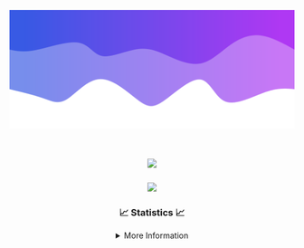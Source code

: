 ![Header](./IMG_4001.png)
<div align="center">

<h1 align="center">
  <a href="https://git.io/typing-svg">
    <img src="https://readme-typing-svg.herokuapp.com/?lines=Welcome+to+my+profile!+👋;JavaScript+developer.;&center=true&size=25">
  </a>
</h1>

<p align="center">
  <img src="https://lanyard.cnrad.dev/api/624702585596805130" />
</p>

### 📈 Statistics 📈
<details>
    <summary>More Information</summary>
    <br/>

<!--START_SECTION:waka-->
![Code Time](http://img.shields.io/badge/Code%20Time-139%20hrs%2021%20mins-blue)

![Profile Views](http://img.shields.io/badge/Profile%20Views-0-blue)

**🐱 My GitHub Data** 

> 📦 2.4 kB Used in GitHub's Storage 
 > 
> 🏆 3 Contributions in the Year 2024
 > 
> 🚫 Not Opted to Hire
 > 
> 📜 5 Public Repositories 
 > 
> 🔑 1 Private Repositories 
 > 
**I'm an Early 🐤** 

```text
🌞 Morning                285 commits         ██████░░░░░░░░░░░░░░░░░░░   25.11 % 
🌆 Daytime                424 commits         █████████░░░░░░░░░░░░░░░░   37.36 % 
🌃 Evening                383 commits         ████████░░░░░░░░░░░░░░░░░   33.74 % 
🌙 Night                  43 commits          █░░░░░░░░░░░░░░░░░░░░░░░░   03.79 % 
```
📅 **I'm Most Productive on Wednesday** 

```text
Monday                   150 commits         ███░░░░░░░░░░░░░░░░░░░░░░   13.22 % 
Tuesday                  148 commits         ███░░░░░░░░░░░░░░░░░░░░░░   13.04 % 
Wednesday                237 commits         █████░░░░░░░░░░░░░░░░░░░░   20.88 % 
Thursday                 228 commits         █████░░░░░░░░░░░░░░░░░░░░   20.09 % 
Friday                   141 commits         ███░░░░░░░░░░░░░░░░░░░░░░   12.42 % 
Saturday                 107 commits         ██░░░░░░░░░░░░░░░░░░░░░░░   09.43 % 
Sunday                   124 commits         ███░░░░░░░░░░░░░░░░░░░░░░   10.93 % 
```


📊 **This Week I Spent My Time On** 

```text
🕑︎ Time Zone: America/New_York

💬 Programming Languages: 
Java                     27 hrs 9 mins       ████████████████████████░   96.30 % 
XML                      49 mins             █░░░░░░░░░░░░░░░░░░░░░░░░   02.91 % 
YAML                     6 mins              ░░░░░░░░░░░░░░░░░░░░░░░░░   00.39 % 
Kotlin                   6 mins              ░░░░░░░░░░░░░░░░░░░░░░░░░   00.38 % 
GitIgnore file           0 secs              ░░░░░░░░░░░░░░░░░░░░░░░░░   00.02 % 

🔥 Editors: 
IntelliJ                 28 hrs 12 mins      █████████████████████████   100.00 % 

🐱‍💻 Projects: 
HCTeams                  13 hrs 3 mins       ████████████░░░░░░░░░░░░░   46.33 % 
Energizer                4 hrs 5 mins        ████░░░░░░░░░░░░░░░░░░░░░   14.53 % 
Oxygen                   4 hrs 4 mins        ████░░░░░░░░░░░░░░░░░░░░░   14.44 % 
hcf                      3 hrs 58 mins       ████░░░░░░░░░░░░░░░░░░░░░   14.11 % 
Oxygens                  2 hrs 11 mins       ██░░░░░░░░░░░░░░░░░░░░░░░   07.77 % 

💻 Operating System: 
Windows                  28 hrs 12 mins      █████████████████████████   100.00 % 
```

**I Mostly Code in Java** 

```text
Java                     24 repos            ██████████████████████░░░   88.89 % 
JavaScript               2 repos             ██░░░░░░░░░░░░░░░░░░░░░░░   07.41 % 
C++                      1 repo              █░░░░░░░░░░░░░░░░░░░░░░░░   03.70 % 
```



**Timeline**

![Lines of Code chart](https://raw.githubusercontent.com/DevDipin/DevDipin/main/assets/bar_graph.png)


 Last Updated on 12/03/2024 11:08:39 UTC
<!--END_SECTION:waka-->

![Footer](./IMG_4002.png)